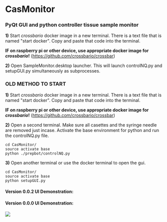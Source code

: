 # CasMonitor
### PyQt GUI and python controller tissue sample monitor 
__1)__ Start _crossbario_ docker image in a new terminal. There is a text file that is named "start docker". Copy and paste that code into the terminal.

**IF on raspberry pi or other device, use appropriate docker image for _crossbario_!** (https://github.com/crossbario/crossbar)

__2)__ Open SampleMonitor.desktop launcher. This will launch controlNQ.py and setupGUI.py simultaneously as subprocesses.



### OLD METHOD TO START

__1)__ Start _crossbario_ docker image in a new terminal. There is a text file that is named "start docker". Copy and paste that code into the terminal.

**IF on raspberry pi or other device, use appropriate docker image for _crossbario_!** (https://github.com/crossbario/crossbar)

__2)__ Open a second terminal. Make sure all casettes and the syringe needle are removed just incase. Activate the base environment for python and run the controlNQ.py file.

    cd CasMonitor/
    source activate base
    python ./prepbot/controlNQ.py

__3)__ Open another terminal or use the docker terminal to open the gui.

    cd CasMonitor/
    source activate base
    python setupGUI.py
    

#### Version 0.0.2 UI Demonstration:



#### Version 0.0.0 UI Demonstration:
![](examples/ProgressGIFs/9-11-UI-demonstration.gif)
